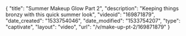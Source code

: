 {
    "title": "Summer Makeup Glow Part 2",
    "description": "Keeping things bronzy with this quick summer look",
    "videoid": "169871879",
    "date_created": "1533754046",
    "date_modified": "1533754207",
    "type": "captivate",
    "layout": "video",
    "url": "\/v\/make-up-pt-2\/169871879"
}